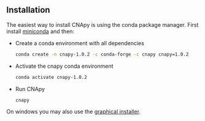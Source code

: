 ## Installation

The easiest way to install CNApy is using the conda package manager. First install [miniconda](https://docs.conda.io/en/latest/miniconda.html) and then:

- Create a conda environment with all dependencies

    ```sh
    conda create -n cnapy-1.0.2 -c conda-forge -c cnapy cnapy=1.0.2
    ```

- Activate the cnapy conda environment

    ```sh
    conda activate cnapy-1.0.2
    ```

- Run CNApy

    ```sh
    cnapy
    ```

On windows you may also use the [graphical installer](https://github.com/cnapy-org/CNApy/releases/download/v1.0.2/CNApy-1.0.2-Windows-x86_64.exe).
